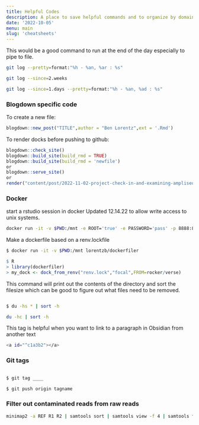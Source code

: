 ```yaml
---
title: Helpful Codes
description: A place to save helpful commands and to organize by domain
date: '2022-10-05'
menu: main
slug: 'cheatsheets'
---
```


This would be a good command to run at the end of the day especially to pipe to 
file.

```bash
git log --pretty=format:"%h - %an, %ar : %s"

git log --since=2.weeks

git log --since=1.days --pretty=format:"%h - %an, %ad : %s"
```

### Blogdown specific code

To create a new file:

```r
blogdown::new_post("TITLE",author = "Ben Lorentz",ext = '.Rmd')
```

To render docks before pushing to github:
```r
blogdown::check_site()
blogdown::build_site(build_rmd = TRUE)
blogdown::build_site(build_rmd = 'newfile')
or
blogdown::serve_site()
or
render("content/post/2022-11-02-project-check-in-and-examining-ampliseq-results/index.Rmd")
```

### Docker

start a rstudio session in docker Updated 12.14.22 to allow write access to unix systems.

```bash
docker run -it -v $PWD:/mnt -e ROOT='true' -e PASSWORD='pass' -p 8888:8787 -e USERID=1000 -e GROUPID=1000 rocker/verse:4.2.0
```

Make a dockerfile based on a renv.lockfile

```bash
$ docker run -it -v $PWD:/mnt lorentzb/dockerfiler
```

```r
$ R
> library(dockerfiler)
> my_dock <- dock_from_renv("renv.lock","focal",FROM=rocker/verse)

```

This command will print out the contents of the directory and sort the filesize which can be good to figure out what files need to be removed. 

```bash

$ du -hs * | sort -h

du -hc | sort -h

```

This tag is helpful when you want to link to a paragraph in Obsidian from another text

```bash
<a id="^c1a3b2"></a>
```

### Git tags

```bash

$ git tag ____

$ git push origin tagname
```

### Filter out contaminated reads from raw reads

```bash
minimap2 -a REF R1 R2 | samtools sort | samtools view -f 4 | samtools fastq -s R0' -1 R1' -2 R2'
```
